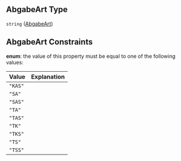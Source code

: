 ## AbgabeArt Type

`string` ([AbgabeArt](abgabeart.md))

## AbgabeArt Constraints

**enum**: the value of this property must be equal to one of the following values:

| Value   | Explanation |
| :------ | :---------- |
| `"KAS"` |             |
| `"SA"`  |             |
| `"SAS"` |             |
| `"TA"`  |             |
| `"TAS"` |             |
| `"TK"`  |             |
| `"TKS"` |             |
| `"TS"`  |             |
| `"TSS"` |             |
